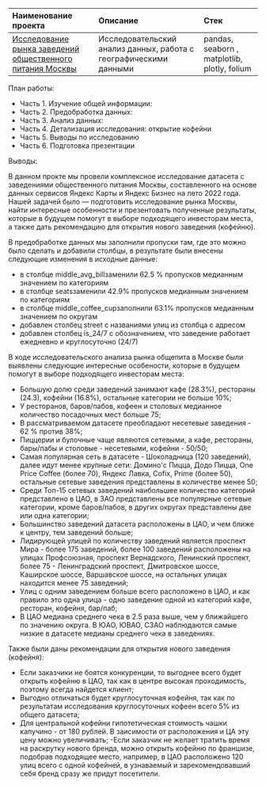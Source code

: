 | Наименование проекта  | Описание  | Стек    |
| :---    | :----    | :---     |
| [Исследование рынка заведений общественного питания Москвы](https://github.com/kudarya/Portfolio/blob/main/research_of%20public_catering_market_%20in_Moscow/research_of%20public_catering_market_%20in_Moscow.ipynb)  | Исследовательский анализ данных, работа с географическими данными    |  pandas, seaborn , matplotlib, plotly, folium  |

План работы:
- Часть 1. Изучение общей информации:
- Часть 2. Предобработка данных:
- Часть 3. Анализ данных:
- Часть 4. Детализация исследования: открытие кофейни
- Часть 5. Выводы по исследованию
- Часть 6. Подготовка презентации

Выводы:

В данном прокте мы провели комплексное исследование датасета с заведениями общественного питания Москвы, составленного на основе данных сервисов Яндекс Карты и Яндекс Бизнес на лето 2022 года. Нашей задачей было — подготовить исследование рынка Москвы, найти интересные особенности и презентовать полученные результаты, которые в будущем помогут в выборе подходящего инвесторам места, а также дать рекомендацию для открытия нового заведения (кофейню).

В предобработке данных мы заполнили пропуски там, где это можно было сделать и добавили столбцы, в результате были внесены следующие изменения в исходные данные:

- в столбце middle_avg_billзаменили 62.5 % пропусков медианным значением по категориям
- в столбце seatsзаменили 42.9% пропусков медианным значением по категориям
- в столбце middle_coffee_cupзаполнили 63.1% пропусков медианным значением по округам
- добавлен столбец street с названиями улиц из столбца с адресом
- добавлен столбец is_24/7 с обозначением, что заведение работает ежедневно и круглосуточно (24/7)

В ходе исследовательского анализа рынка общепита в Москве были выявлены следующие интересные особености, которые в будущем помогут в выборе подходящего инвесторам места:

- Большую долю среди заведений занимают кафе (28.3%), рестораны (24.3), кофейни (16.8%), остальные категории не больше 10%;
- У ресторанов, баров/пабов, кофеен и столовых медианное количество посадочных мест больше 75;
- В рассматриваемом датасете преобладают несетевые заведения - 62 % против 38%;
- Пиццерии и булочные чаще являются сетевыми, а кафе, рестораны, бары/пабы и столовые - несетевыми, кофейни - 50/50;
- Самая популярная сеть в датасете - Шоколадница (120 заведений), далее идут менее крупные сети: Домино'c Пицца, Додо Пицца, One Price Coffee (более 70), Яндекс Лавка, Cofix, Prime (более 50), остальные сетевые заведения представлены в количестве менее 50;
- Среди Топ-15 сетевых заведений наибольшее количество категорий представлено в ЦАО, в ЗАО представлены все популярные сетевые категории, кроме баров/пабов, в других округах представлены две или одна категории;
- Большинство заведений датасета расположены в ЦАО, и чем ближе к центру, тем заведений больше;
- Лидирующей улицей по количеству заведений является проспект Мира - более 175 заведений, более 100 заведений расположены на улицах Профсоюзная, проспект Вернадского, Ленинский проспект, более 75 - Ленинградский проспект, Дмитровское шоссе, Каширское шоссе, Варшавское шоссе, на остальных улицах находится менее 75 заведений;
- Улиц с одним заведением больше всего расположено в ЦАО, и как правило это одна улица - одно заведение одной из категорий кафе, ресторан, кофейня, бар/паб;
- В ЦАО медиана среднего чека в 2.5 раза выше, чем у ближайшего по значению округа. В ЮАО, ЮВАО, СЗАО наблюдаются самые низкие в датасете медианы среднего чека в заведениях.

Также были даны рекомендации для открытия нового заведения (кофейня):

- Если заказчики не боятся конкуренции, то выгоднее всего будет открыть кофейню в ЦАО, так как в центре высокая проходимость, поэтому всегда найдется клиент;
- Выгодно отличаться будет круглосуточная кофейня, так как по результатам исследования круглосуточных кофеен всего 5% из общего датасета;
- Для центральной кофейни гипотетическая стоимость чашки капучино - от 180 рублей. В заисимости от расположения и ЦА эту цену можно увеличивать;
-Если заказчик не желает тратить время на раскрутку нового бренда, можно открыть кофейню по франшизе, подобрав подходящее место, например, в ЦАО расположено 120 улиц всего с одной кофейней, в узнаваемый и зарекомендовавший себя бренд сразу же придут посетители.
